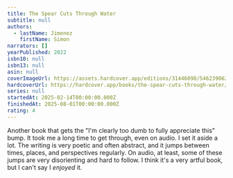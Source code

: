 ```yaml
---
title: The Spear Cuts Through Water
subtitle: null
authors:
  - lastName: Jimenez
    firstName: Simon
narrators: []
yearPublished: 2022
isbn10: null
isbn13: null
asin: null
coverImageUrl: https://assets.hardcover.app/editions/31446098/5462390620716771.jpg
hardcoverUrl: https://hardcover.app/books/the-spear-cuts-through-water/editions/31446098
series: null
startedAt: 2025-02-14T00:00:00.000Z
finishedAt: 2025-08-01T00:00:00.000Z
rating: 4
---
```


Another book that gets the "I'm clearly too dumb to fully appreciate this" bump. It took me a long time to get through, even on audio. I set it aside a lot. The writing is very poetic and often abstract, and it jumps between times, places, and perspectives regularly. On audio, at least, some of these jumps are very disorienting and hard to follow. I think it's a very artful book, but I can't say I _enjoyed_ it.
